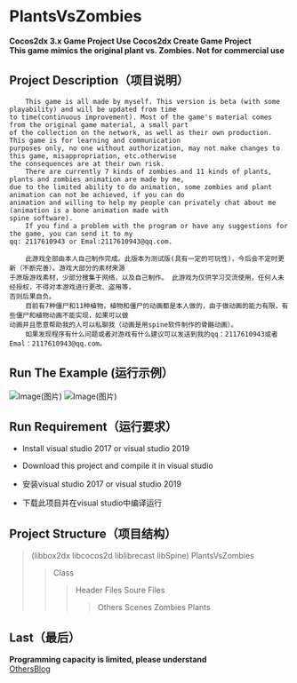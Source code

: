 # PlantsVsZombies
**Cocos2dx 3.x Game Project   Use Cocos2dx Create Game Project**<br>
**This game mimics the original plant vs. Zombies. Not for commercial use**

## Project Description（项目说明）<br>
        This game is all made by myself. This version is beta (with some playability) and will be updated from time
    to time(continuous improvement). Most of the game's material comes from the original game material, a small part 
    of the collection on the network, as well as their own production. This game is for learning and communication 
    purposes only, no one without authorization, may not make changes to this game, misappropriation, etc.otherwise 
    the consequences are at their own risk.
        There are currently 7 kinds of zombies and 11 kinds of plants, plants and zombies animation are made by me, 
    due to the limited ability to do animation, some zombies and plant animation can not be achieved, if you can do
    animation and willing to help my people can privately chat about me (animation is a bone animation made with 
    spine software).
        If you find a problem with the program or have any suggestions for the game, you can send it to my 
    qq: 2117610943 or Emal:2117610943@qq.com.

        此游戏全部由本人自己制作完成。此版本为测试版(具有一定的可玩性)，今后会不定时更新（不断完善）。游戏大部分的素材来源
    于原版游戏素材，少部分搜集于网络，以及自己制作。 此游戏为仅供学习交流使用，任何人未经授权，不得对本游戏进行更改、盗用等，
    否则后果自负。 
        目前有7种僵尸和11种植物，植物和僵尸的动画都是本人做的，由于做动画的能力有限，有些僵尸和植物动画不能实现，如果可以做
    动画并且愿意帮助我的人可以私聊我（动画是用spine软件制作的骨骼动画）。
        如果发现程序有什么问题或者对游戏有什么建议可以发送到我的qq：2117610943或者Emal：2117610943@qq.com。

## Run The Example (运行示例）
![Image(图片)](https://img-blog.csdnimg.cn/20200110151132149.png?x-oss-process=image/watermark,type_ZmFuZ3poZW5naGVpdGk,shadow_10,text_aHR0cHM6Ly9ibG9nLmNzZG4ubmV0L3FxXzQwNjMwMjQ2,size_16,color_FFFFFF,t_70)
![Image(图片)](https://img-blog.csdnimg.cn/20191019220825998.png?x-oss-process=image/watermark,type_ZmFuZ3poZW5naGVpdGk,shadow_10,text_aHR0cHM6Ly9ibG9nLmNzZG4ubmV0L3FxXzQwNjMwMjQ2,size_16,color_FFFFFF,t_70)

## Run Requirement（运行要求）
* Install visual studio 2017 or visual studio 2019
* Download this project and compile it in visual studio

* 安装visual studio 2017 or visual studio 2019
* 下载此项目并在visual studio中编译运行

## Project Structure（项目结构）
>(libbox2dx
>libcocos2d
>liblibrecast
>libSpine)
>PlantsVsZombies
>>Class
>>>Header Files
>>>Soure Files
>>>>Others
>>>>Scenes
>>>>Zombies
>>>>Plants

## Last（最后）
**Programming capacity is limited, please understand**<br>
[OthersBlog](https://blog.csdn.net/qq_40630246/article/details/102643196)
